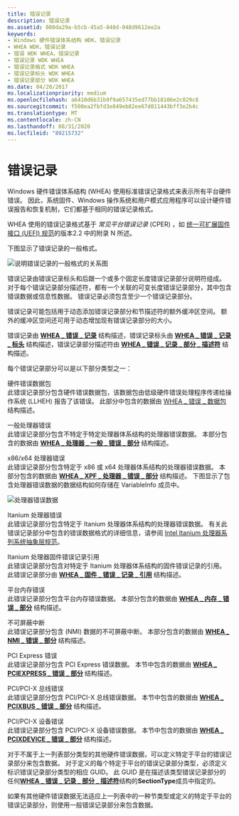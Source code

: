 ```yaml
---
title: 错误记录
description: 错误记录
ms.assetid: 080da29a-b5cb-45a5-848d-048d9612ee2a
keywords:
- Windows 硬件错误体系结构 WDK，错误记录
- WHEA WDK，错误记录
- 错误 WDK WHEA，错误记录
- 错误记录 WDK WHEA
- 错误记录格式 WDK WHEA
- 错误记录标头 WDK WHEA
- 错误记录部分 WDK WHEA
ms.date: 04/20/2017
ms.localizationpriority: medium
ms.openlocfilehash: a6410d6b31b9f9a657435ed77bb18106e2c029c8
ms.sourcegitcommit: f500ea2fbfd3e849eb82ee67d011443bff3e2b4c
ms.translationtype: MT
ms.contentlocale: zh-CN
ms.lasthandoff: 08/31/2020
ms.locfileid: "89215732"
---
```

# <a name="error-records"></a>错误记录


Windows 硬件错误体系结构 (WHEA) 使用标准错误记录格式来表示所有平台硬件错误。 因此，系统固件、Windows 操作系统和用户模式应用程序可以设计硬件错误报告和恢复机制，它们都基于相同的错误记录格式。

WHEA 使用的错误记录格式基于 *常见平台错误记录* (CPER) ，如 [统一可扩展固件接口 (UEFI) 规范](https://go.microsoft.com/fwlink/p/?linkid=69484)的版本2.2 中的附录 N 所述。

下图显示了错误记录的一般格式。

![说明错误记录的一般格式的关系图](images/whearecord.png)

错误记录由错误记录标头和后跟一个或多个固定长度错误记录部分说明符组成。 对于每个错误记录部分描述符，都有一个关联的可变长度错误记录部分，其中包含错误数据或信息性数据。 错误记录必须包含至少一个错误记录部分。

错误记录可能包括用于动态添加错误记录部分和节描述符的额外缓冲区空间。 额外的缓冲区空间还可用于动态增加现有错误记录部分的大小。

错误记录由 [**WHEA \_ 错误 \_ 记录**](/windows-hardware/drivers/ddi/ntddk/ns-ntddk-_whea_error_record) 结构描述，错误记录标头由 [**WHEA \_ 错误 \_ 记录 \_ 标头**](/windows-hardware/drivers/ddi/ntddk/ns-ntddk-_whea_error_record_header) 结构描述，错误记录部分描述符由 [**WHEA \_ 错误 \_ 记录 \_ 部分 \_ 描述符**](/windows-hardware/drivers/ddi/ntddk/ns-ntddk-_whea_error_record_section_descriptor) 结构描述。

每个错误记录部分可以是以下部分类型之一：

<a href="" id="hardware-error-packet"></a>硬件错误数据包  
此错误记录部分包含硬件错误数据包，该数据包由低级硬件错误处理程序传递给操作系统 (LLHEH) 报告了该错误。 此部分中包含的数据由 [WHEA \_ 错误 \_ 数据包](/previous-versions/windows/hardware/drivers/ff560465(v=vs.85)) 结构描述。

<a href="" id="generic-processor-error"></a>一般处理器错误  
此错误记录部分包含不特定于特定处理器体系结构的处理器错误数据。 本部分包含的数据由 [**WHEA \_ 处理器 \_ 一般 \_ 错误 \_ 部分**](/windows-hardware/drivers/ddi/ntddk/ns-ntddk-_whea_processor_generic_error_section) 结构描述。

<a href="" id="x86-x64-processor-error"></a>x86/x64 处理器错误  
此错误记录部分包含特定于 x86 或 x64 处理器体系结构的处理器错误数据。 本部分包含的数据由 [**WHEA \_ XPF \_ 处理器 \_ 错误 \_ 部分**](/previous-versions/ff560655(v=vs.85)) 结构描述。 下图显示了包含处理器错误数据的数据结构如何存储在 VariableInfo 成员中。 

![处理器错误数据](images/wheaxpfsection.gif)

<a href="" id="itanium-processor-error"></a>Itanium 处理器错误  
此错误记录部分包含特定于 Itanium 处理器体系结构的处理器错误数据。 有关此错误记录部分中包含的错误数据格式的详细信息，请参阅 [Intel Itanium 处理器系列系统抽象层规范](https://go.microsoft.com/fwlink/p/?linkid=72212)。

<a href="" id="itanium-processor-firmware-error-record-reference"></a>Itanium 处理器固件错误记录引用  
此错误记录部分包含对特定于 Itanium 处理器体系结构的固件错误记录的引用。 此错误记录部分由 [**WHEA \_ 固件 \_ 错误 \_ 记录 \_ 引用**](/windows-hardware/drivers/ddi/ntddk/ns-ntddk-_whea_firmware_error_record_reference) 结构描述。

<a href="" id="platform-memory-error"></a>平台内存错误  
此错误记录部分包含平台内存错误数据。 本部分包含的数据由 [**WHEA \_ 内存 \_ 错误 \_ 部分**](/windows-hardware/drivers/ddi/ntddk/ns-ntddk-_whea_memory_error_section) 结构描述。

<a href="" id="nonmaskable-interrupt"></a>不可屏蔽中断  
此错误记录部分包含 (NMI) 数据的不可屏蔽中断。 本部分包含的数据由 [**WHEA \_ NMI \_ 错误 \_ 部分**](/windows-hardware/drivers/ddi/ntddk/ns-ntddk-_whea_nmi_error_section) 结构描述。

<a href="" id="pci-express-error"></a>PCI Express 错误  
此错误记录部分包含 PCI Express 错误数据。 本节中包含的数据由 [**WHEA \_ PCIEXPRESS \_ 错误 \_ 部分**](/windows-hardware/drivers/ddi/ntddk/ns-ntddk-_whea_pciexpress_error_section) 结构描述。

<a href="" id="pci-pci-x-bus-error"></a>PCI/PCI-X 总线错误  
此错误记录部分包含 PCI/PCI-X 总线错误数据。 本节中包含的数据由 [**WHEA \_ PCIXBUS \_ 错误 \_ 部分**](/windows-hardware/drivers/ddi/ntddk/ns-ntddk-_whea_pcixbus_error_section) 结构描述。

<a href="" id="pci-pci-x-device-error"></a>PCI/PCI-X 设备错误  
此错误记录部分包含 PCI/PCI-X 设备错误数据。 本节中包含的数据由 [**WHEA \_ PCIXDEVICE \_ 错误 \_ 部分**](/windows-hardware/drivers/ddi/ntddk/ns-ntddk-_whea_pcixdevice_error_section) 结构描述。

对于不属于上一列表部分类型的其他硬件错误数据，可以定义特定于平台的错误记录部分来包含数据。 对于定义的每个特定于平台的错误记录部分类型，必须定义标识错误记录部分类型的相应 GUID。 此 GUID 是在描述该类型错误记录部分的任何[**WHEA \_ 错误 \_ 记录 \_ 部分 \_ 描述符**](/windows-hardware/drivers/ddi/ntddk/ns-ntddk-_whea_error_record_section_descriptor)结构的**SectionType**成员中指定的。

如果有其他硬件错误数据无法适应上一列表中的一种节类型或定义的特定于平台的错误记录部分，则使用一般错误记录部分来包含数据。

 

